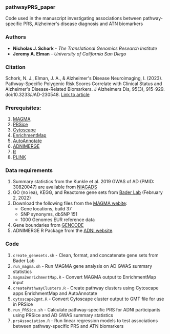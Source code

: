 ### pathwayPRS_paper
Code used in the manuscript investigating associations between pathway-specific PRS, Alzheimer's disease diagnosis and ATN biomarkers

### Authors
* **Nicholas J. Schork** - *The Translational Genomics Research Institute*
* **Jeremy A. Elman** - *University of California San Diego*

### Citation
Schork, N. J., Elman, J. A., & Alzheimer's Disease Neuroimaging, I. (2023). Pathway-Specific Polygenic Risk Scores Correlate with Clinical Status and Alzheimer's Disease-Related Biomarkers. J Alzheimers Dis, 95(3), 915-929. doi:10.3233/JAD-230548. [Link to article](https://content.iospress.com/articles/journal-of-alzheimers-disease/jad230548)


### Prerequisites:
1. [MAGMA](https://ctg.cncr.nl/software/magma)
2. [PRSice](https://choishingwan.github.io/PRSice/)
3. [Cytoscape](https://cytoscape.org/)
4. [EnrichmentMap](https://apps.cytoscape.org/apps/enrichmentmap)
5. [AutoAnnotate](https://apps.cytoscape.org/apps/autoannotate)
6. [ADNIMERGE](https://adni.bitbucket.io/reference/ADNIMERGE-package.html)
7. [R](https://www.r-project.org/)
9. [PLINK](https://www.cog-genomics.org/plink/)


### Data requirements
1. Summary statistics from the Kunkle et al. 2019 GWAS of AD (PMID: 30820047) are available from [NIAGADS](https://www.niagads.org/igap-rv-summary-stats-kunkle-p-value-data)
2. GO (no iea), KEGG, and Reactome gene sets from [Bader Lab](http://download.baderlab.org/EM_Genesets/February_01_2022/Human/) (February 2, 2022)
3. Download the following files from the [MAGMA webite](https://ctg.cncr.nl/software/magma):
   - Gene locations, build 37
   - SNP synonyms, dbSNP 151
   - 1000 Genomes EUR reference data 
4. Gene boundaries from [GENCODE](https://ftp.ebi.ac.uk/pub/databases/gencode/Gencode_human/release_26/gencode.v26.annotation.gtf.gz)
5. ADNIMERGE R Package from the [ADNI website](http://adni.loni.usc.edu/).  


### Code
1. `create_genesets.sh` - Clean, format, and concatenate gene sets from Bader Lab
2. `run_magma.sh` - Run MAGMA gene analysis on AD GWAS summary statistics
3. `magma2enrichmentMap.R` - Convert MAGMA output to EnrichmentMap input
4. `createPathwayClusters.R` - Create pathway clusters using Cytoscape apps EnrichmentMap and AutoAnnotate
5. `cytoscape2gmt.R` - Convert Cytoscape cluster output to GMT file for use in PRSice
6. `run_PRSice.sh` - Calculate pathway-specific PRS for ADNI participants using PRSice and AD GWAS summary statistics
7. `prsAssociation.R` - Run linear regression models to test associations between pathway-specific PRS and ATN biomarkers

